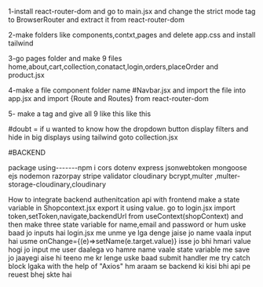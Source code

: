 1-install react-router-dom and go to main.jsx and change the strict mode tag to BrowserRouter and extract it from react-router-dom

2-make folders like components,contxt,pages and delete app.css and install tailwind

3-go pages folder and make 9 files home,about,cart,collection,conatact,login,orders,placeOrder and product.jsx 

4-make a file component folder name #Navbar.jsx and import the file into app.jsx and import {Route and Routes} from react-router-dom

5- make a tag <Routes> and give all 9 like this <Route path='/' element={} /> like this

#doubt = if u wanted to know how the dropdown button display filters and hide in big displays using tailwind goto collection.jsx 

#BACKEND

package using-------npm i cors dotenv express jsonwebtoken mongoose ejs nodemon razorpay stripe validator cloudinary bcrypt,multer ,multer-storage-cloudinary,cloudinary


How to integrate backend authenitcation api with frontend
make a state variable in Shopcontext.jsx export it using value. go to login.jsx import token,setToken,navigate,backendUrl from useContext(shopContext) and then make three state variable for name,email and password or hum uske baad jo inputs hai login.jsx me unme ye lga denge jaise jo name vaala input hai usme onChange={(e)=>setName(e.target.value)} isse jo bhi hmari value hogi jo input me user daalega vo hamre name vaale state variable me save jo jaayegi aise hi teeno me kr lenge uske baad submit handler me try catch block lgaka with the help of "Axios" hm araam se backend ki kisi bhi api pe reuest bhej skte hai